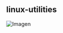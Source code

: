 ## linux-utilities

![Imagen](https://2.bp.blogspot.com/-pxblEJyD4mY/W8Ol7AkAbSI/AAAAAAAABts/S-dOyvA5gbkA7RRml_w65bPb7rlUuBBUQCLcBGAs/s1600/gnulinux.png)
